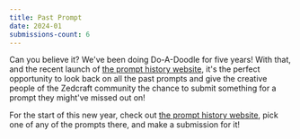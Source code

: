 ```yaml
---
title: Past Prompt
date: 2024-01
submissions-count: 6
---
```

Can you believe it? We've been doing Do-A-Doodle for five years! With that, and the recent launch of [the prompt history website](/), it's the perfect opportunity to look back on all the past prompts and give the creative people of the Zedcraft community the chance to submit something for a prompt they might've missed out on!

For the start of this new year, check out [the prompt history website](/), pick one of any of the prompts there, and make a submission for it!
